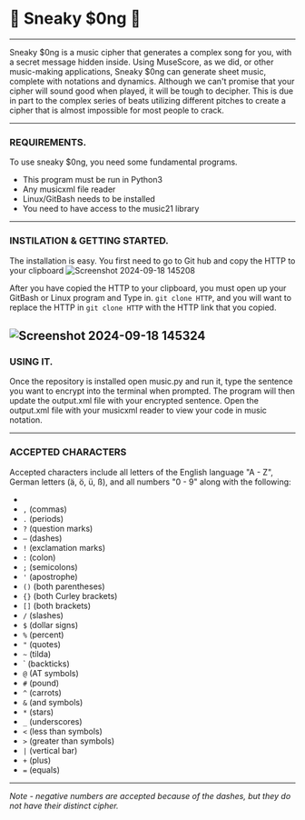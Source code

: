 # 🎵 Sneaky $0ng 🎵
___
Sneaky $0ng is a music cipher that generates a complex song for you, with a secret message hidden inside. Using MuseScore, as we did, or other music-making applications, Sneaky $0ng can generate sheet music, complete with notations and dynamics. 
Although we can't promise that your cipher will sound good when played, it will be tough to decipher. This is due in part to the complex series of beats utilizing different pitches to create a cipher that is almost impossible for most people to crack. 
___
### REQUIREMENTS.         
To use sneaky $0ng, you need some fundamental programs. 
-  This program must be run in Python3
-  Any musicxml file reader
-  Linux/GitBash needs to be installed
-  You need to have access to the music21 library
___
### INSTILATION & GETTING STARTED.
The installation is easy. You first need to go to Git hub and copy the HTTP to your clipboard
![Screenshot 2024-09-18 145208](https://github.com/user-attachments/assets/ff9936c8-7add-40c5-9343-f2e9e6407c21)

After you have copied the HTTP to your clipboard, you must open up your GitBash or Linux program and Type in. `git clone HTTP`, and you will want to replace the HTTP in `git clone HTTP` with the HTTP link that you copied.

![Screenshot 2024-09-18 145324](https://github.com/user-attachments/assets/7a45f7c6-d41a-4983-8536-b03010999b23)
---
### USING IT. 
Once the repository is installed open music.py and run it, type the sentence you want to encrypt into the terminal when prompted. The program will then update the output.xml file with your encrypted sentence. Open the output.xml file with your musicxml reader to view your code in music notation.

---
### ACCEPTED CHARACTERS
Accepted characters include all letters of the English language "A - Z", German letters (ä, ö, ü, ß), and all numbers "0 - 9" along with the following: 
- ` `
- `,` (commas)
- `.` (periods)
- `?` (question marks)
- `—` (dashes)
- `!` (exclamation marks)
- `:` (colon)
- `;` (semicolons)
- `'` (apostrophe)
- `()` (both parentheses)
- `{}` (both Curley brackets)
- `[]` (both brackets)
- `/` (slashes)
- `$` (dollar signs)
- `%` (percent)
- `"` (quotes)
- `~` (tilda)
-  ` (backticks)
- `@` (AT symbols)
- `#` (pound)
- `^` (carrots)
- `&` (and symbols)
- `*` (stars)
- `_` (underscores)
- `<` (less than symbols)
- `>` (greater than symbols)
- `|` (vertical bar)
- `+` (plus)
- `=` (equals)
---
  *Note - negative numbers are accepted because of the dashes, but they do not have their distinct cipher.*
